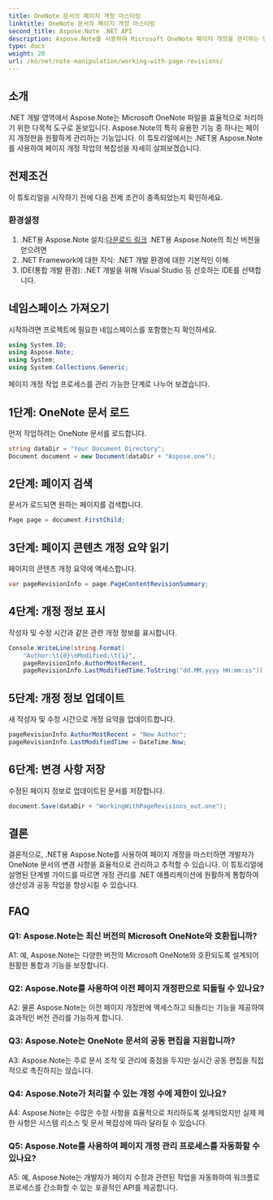 ```yaml
---
title: OneNote 문서의 페이지 개정 마스터링
linktitle: OneNote 문서의 페이지 개정 마스터링
second_title: Aspose.Note .NET API
description: Aspose.Note를 사용하여 Microsoft OneNote 페이지 개정을 관리하는 방법을 알아보세요. .NET 애플리케이션의 원활한 통합 및 버전 제어를 위한 단계별 가이드입니다.
type: docs
weight: 20
url: /ko/net/note-manipulation/working-with-page-revisions/
---
```

## 소개

.NET 개발 영역에서 Aspose.Note는 Microsoft OneNote 파일을 효율적으로 처리하기 위한 다목적 도구로 돋보입니다. Aspose.Note의 특히 유용한 기능 중 하나는 페이지 개정판을 원활하게 관리하는 기능입니다. 이 튜토리얼에서는 .NET용 Aspose.Note를 사용하여 페이지 개정 작업의 복잡성을 자세히 살펴보겠습니다.

## 전제조건

이 튜토리얼을 시작하기 전에 다음 전제 조건이 충족되었는지 확인하세요.

### 환경설정

1.  .NET용 Aspose.Note 설치:[다운로드 링크](https://releases.aspose.com/note/net/) .NET용 Aspose.Note의 최신 버전을 얻으려면
2. .NET Framework에 대한 지식: .NET 개발 환경에 대한 기본적인 이해.
3. IDE(통합 개발 환경): .NET 개발을 위해 Visual Studio 등 선호하는 IDE를 선택합니다.

## 네임스페이스 가져오기

시작하려면 프로젝트에 필요한 네임스페이스를 포함했는지 확인하세요.

```csharp
using System.IO;
using Aspose.Note;
using System;
using System.Collections.Generic;
```

페이지 개정 작업 프로세스를 관리 가능한 단계로 나누어 보겠습니다.

## 1단계: OneNote 문서 로드

먼저 작업하려는 OneNote 문서를 로드합니다.

```csharp
string dataDir = "Your Document Directory";
Document document = new Document(dataDir + "Aspose.one");
```

## 2단계: 페이지 검색

문서가 로드되면 원하는 페이지를 검색합니다.

```csharp
Page page = document.FirstChild;
```

## 3단계: 페이지 콘텐츠 개정 요약 읽기

페이지의 콘텐츠 개정 요약에 액세스합니다.

```csharp
var pageRevisionInfo = page.PageContentRevisionSummary;
```

## 4단계: 개정 정보 표시

작성자 및 수정 시간과 같은 관련 개정 정보를 표시합니다.

```csharp
Console.WriteLine(string.Format(
    "Author:\t{0}\nModified:\t{1}",
    pageRevisionInfo.AuthorMostRecent,
    pageRevisionInfo.LastModifiedTime.ToString("dd.MM.yyyy HH:mm:ss")));
```

## 5단계: 개정 정보 업데이트

새 작성자 및 수정 시간으로 개정 요약을 업데이트합니다.

```csharp
pageRevisionInfo.AuthorMostRecent = "New Author";
pageRevisionInfo.LastModifiedTime = DateTime.Now;
```

## 6단계: 변경 사항 저장

수정된 페이지 정보로 업데이트된 문서를 저장합니다.

```csharp
document.Save(dataDir + "WorkingWithPageRevisions_out.one");
```

## 결론

결론적으로, .NET용 Aspose.Note를 사용하여 페이지 개정을 마스터하면 개발자가 OneNote 문서의 변경 사항을 효율적으로 관리하고 추적할 수 있습니다. 이 튜토리얼에 설명된 단계별 가이드를 따르면 개정 관리를 .NET 애플리케이션에 원활하게 통합하여 생산성과 공동 작업을 향상시킬 수 있습니다.

## FAQ

### Q1: Aspose.Note는 최신 버전의 Microsoft OneNote와 호환됩니까?

A1: 예, Aspose.Note는 다양한 버전의 Microsoft OneNote와 호환되도록 설계되어 원활한 통합과 기능을 보장합니다.

### Q2: Aspose.Note를 사용하여 이전 페이지 개정판으로 되돌릴 수 있나요?

A2: 물론 Aspose.Note는 이전 페이지 개정판에 액세스하고 되돌리는 기능을 제공하여 효과적인 버전 관리를 가능하게 합니다.

### Q3: Aspose.Note는 OneNote 문서의 공동 편집을 지원합니까?

A3: Aspose.Note는 주로 문서 조작 및 관리에 중점을 두지만 실시간 공동 편집을 직접적으로 촉진하지는 않습니다.

### Q4: Aspose.Note가 처리할 수 있는 개정 수에 제한이 있나요?

A4: Aspose.Note는 수많은 수정 사항을 효율적으로 처리하도록 설계되었지만 실제 제한 사항은 시스템 리소스 및 문서 복잡성에 따라 달라질 수 있습니다.

### Q5: Aspose.Note를 사용하여 페이지 개정 관리 프로세스를 자동화할 수 있나요?

A5: 예, Aspose.Note는 개발자가 페이지 수정과 관련된 작업을 자동화하여 워크플로 프로세스를 간소화할 수 있는 포괄적인 API를 제공합니다.